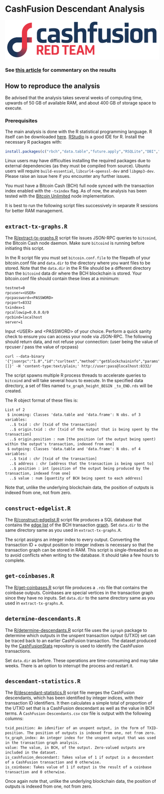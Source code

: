 # CashFusion Descendant Analysis

![CashFusion-Red-Team-Logo](https://github.com/Rucknium/CashFusionStats/raw/beta/www/images/logos/CashFusion-Red-Team-logo-1869-by-478.png)

### See [this article](https://rucknium.me/posts/cashfusion-descendants/) for commentary on the results

## How to reproduce the analysis

Be advised that the analysis takes several weeks of computing time, upwards of 50 GB of available RAM, and about 400 GB of storage space to execute.

### Prerequisites

The main analysis is done with the R statistical programming language. R itself can be downloaded [here](https://cloud.r-project.org/). [RStudio](https://www.rstudio.com/products/rstudio/download/#download) is a good IDE for R. Install the necessary R packages with:

```R
install.packages(c("rbch","data.table","future.apply","RSQLite","DBI","igraph","stringr","curl"))
```

Linux users may have difficulties installing the required packages due to external dependencies (as they must be compiled from source). Ubuntu users will require ```build-essential```, ```libcurl4-openssl-dev``` and  ```libgmp3-dev```. Please raise an issue here if you encounter any further issues. 

You must have a Bitcoin Cash (BCH) full node synced with the transaction index enabled with the `-txindex` flag. As of now, the analysis has been tested with the [Bitcoin Unlimited](https://www.bitcoinunlimited.info/) node implementation. 

It is best to run the following script files successively in separate R sessions for better RAM management.

## `extract-tx-graphs.R`

The [R/extract-tx-graphs.R](R/extract-tx-graphs.R) script file issues JSON-RPC queries to `bitcoind`, the Bitcoin Cash node daemon. Make sure `bitcoind` is running before initiating this script.

In the R script file you must set `bitcoin.conf.file` to the filepath of your bitcoin.conf file and `data.dir` to the directory where you want files to be stored. Note that the `data.dir` in the R file should be a different directory than the `bitcoind` data dir where the BCH blockchain is stored. Your bitcoin.conf file should contain these lines at a minimum:

```
testnet=0
rpcuser=<USER>
rpcpassword=<PASSWORD>
rpcport=8332
txindex=1
rpcallowip=0.0.0.0/0
rpcbind=localhost
server=1
```

Input \<USER\> and \<PASSWORD\> of your choice. Perform a quick sanity check to ensure you can access your node via JSON-RPC. The following should return data, and not refuse your connection: (user being the value of rpcuser / pass the value of rpcpass)

```
curl --data-binary '{"jsonrpc":"1.0","id":"curltext","method":"getblockchaininfo","params":[]}' -H 'content-type:text/plain;' http://user:pass@localhost:8332/
```

The script spawns multiple R process threads to accelerate queries to `bitcoind` and will take several hours to execute. In the specified data directory, a set of files named `tx_graph_height_BEGIN _to_END.rds` will be created.

The R object format of these files is:
```
List of 2
 $ incoming: Classes 'data.table and 'data.frame': N obs. of 3 variables:
  ..$ txid : chr [txid of the transaction]
  ..$ origin.txid : chr [txid of the output that is being spent by the transaction]
  ..$ origin.position : num [the position (of the output being spent) within the output's transaction, indexed from one]
 $ outgoing: Classes 'data.table and 'data.frame': N obs. of 4 variables:
  ..$ txid : chr [txid of the transaction]
  ..$ address : chr [address that the transaction is being spent to]
  ..$ position : int [position of the output being produced by the transaction, indexed from one]
  ..$ value : num [quantity of BCH being spent to each address] 
```

Note that, unlike the underlying blockchain data, the position of outputs is indexed from one, not from zero.

## `construct-edgelist.R`

The [R/construct-edgelist.R](R/construct-edgelist.R) script file produces a SQL database that contains the [edge list](https://en.wikipedia.org/wiki/Edge_list) of the BCH transaction [graph](https://en.wikipedia.org/wiki/Graph_(discrete_mathematics)). Set `data.dir` to the same directory same as you used in `extract-tx-graphs.R`.

The script assigns an integer index to every output. Converting the transaction ID + output position to integer indixes is necessary so that the transaction graph can be stored in RAM. This script is single-threaded so as to avoid conflicts when writing to the database. It should take a few hours to complete.

## `get-coinbases.R`

The [R/get-coinbases.R](R/get-coinbases.R) script file produces a `.rds` file that contains the coinbase outputs. Coinbases are special vertices in the transaction graph since they have no inputs. Set `data.dir` to the same directory same as you used in `extract-tx-graphs.R`.

## `determine-descendants.R`

The [R/determine-descendants.R](R/determine-descendants.R) script file uses the `igraph` package to determine which outputs in the unspent transaction output (UTXO) set can be traced back to an earlier CashFusion transaction. The dataset produced by the [CashFusionStats](https://github.com/Rucknium/CashFusionStats) repository is used to identify the CashFusion transactions.

Set `data.dir` as before. These operations are time-consuming and may take weeks. There is an option to interrupt the process and restart it.

## `descendant-statistics.R`

The [R/descendant-statistics.R](R/descendant-statistics.R) script file merges the CashFusion descendants, which has been identified by integer indices, with their transaction ID identifiers. It then calculates a simple total of proportion of the UTXO set that is a CashFusion descendant as well as the value in BCH terms. A `CashFusion-Descendants.csv` csv file is output with the following columns:

```
txid_position: An idenifier of an unspent output, in the form of TXID-position. The position of outputs is indexed from one, not from zero.
tx_graph_index: An integer index for the unspent output that was used in the transaction graph analysis.
value: The value, in BCH, of the output. Zero-valued outputs are included in the dataset.
is_cashfusion_descendant: Takes value of 1 if output is a descendant of a CashFusion transaction and 0 otherwise.
is_coinbase: Takes value of 1 if output is the result of a coinbase transaction and 0 otherwise.

```

Once again note that, unlike the underlying blockchain data, the position of outputs is indexed from one, not from zero.
